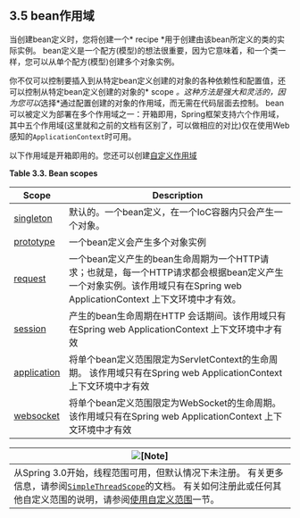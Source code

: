 ## 3.5 bean作用域


当创建bean定义时，您将创建一个* recipe *用于创建由该bean所定义的类的实际实例。 bean定义是一个配方(模型)的想法很重要，因为它意味着，和一个类一样，您可以从单个配方(模型)创建多个对象实例。

你不仅可以控制要插入到从特定bean定义创建的对象的各种依赖性和配置值，还可以控制从特定bean定义创建的对象的* scope *。这种方法是强大和灵活的，因为您可以*选择*通过配置创建的对象的作用域，而无需在代码层面去控制。 bean可以被定义为部署在多个作用域之一：开箱即用，Spring框架支持六个作用域，其中五个作用域(这里就和之前的文档有区别了，可以做相应的对比)仅在使用Web感知的`ApplicationContext`时可用。

以下作用域是开箱即用的。您还可以创建[自定义作用域](http://docs.spring.io/spring/docs/5.0.0.M4/spring-framework-reference/htmlsingle/#beans-factory-scopes-custom)


**Table 3.3. Bean scopes**

| Scope                                    | Description                              |
| ---------------------------------------- | ---------------------------------------- |
| [singleton](http://docs.spring.io/spring/docs/5.0.0.M4/spring-framework-reference/htmlsingle/#beans-factory-scopes-singleton) | 默认的。一个bean定义，在一个IoC容器内只会产生一个对象。          |
| [prototype](http://docs.spring.io/spring/docs/5.0.0.M4/spring-framework-reference/htmlsingle/#beans-factory-scopes-prototype) | 一个bean定义会产生多个对象实例                        |
| [request](http://docs.spring.io/spring/docs/5.0.0.M4/spring-framework-reference/htmlsingle/#beans-factory-scopes-request) | 一个bean定义产生的bean生命周期为一个HTTP请求；也就是，每一个HTTP请求都会根据bean定义产生一个对象实例。该作用域只有在Spring web ApplicationContext 上下文环境中才有效。 |
| [session](http://docs.spring.io/spring/docs/5.0.0.M4/spring-framework-reference/htmlsingle/#beans-factory-scopes-session) | 产生的bean生命周期在HTTP 会话期间。该作用域只有在Spring web ApplicationContext 上下文环境中才有效 |
| [application](http://docs.spring.io/spring/docs/5.0.0.M4/spring-framework-reference/htmlsingle/#beans-factory-scopes-application) | 将单个bean定义范围限定为ServletContext的生命周期。 该作用域只有在Spring web ApplicationContext 上下文环境中才有效 |
| [websocket](http://docs.spring.io/spring/docs/5.0.0.M4/spring-framework-reference/htmlsingle/#websocket-stomp-websocket-scope) | 将单个bean定义范围限定为WebSocket的生命周期。该作用域只有在Spring web ApplicationContext 上下文环境中才有效 |

| ![[Note]](http://docs.spring.io/spring/docs/5.0.0.M4/spring-framework-reference/htmlsingle/images/note.png.pagespeed.ce.9zQ_1wVwzR.png) |
| ---------------------------------------- |
| 从Spring 3.0开始，线程范围可用，但默认情况下未注册。 有关更多信息，请参阅[`SimpleThreadScope`](http://docs.spring.io/spring-framework/docs/5.0.0.M4/javadoc-api/org/springframework/context/support/SimpleThreadScope.html)的文档。 有关如何注册此或任何其他自定义范围的说明，请参阅[使用自定义范围](http://docs.spring.io/spring/docs/5.0.0.M4/spring-framework-reference/htmlsingle/#beans-factory-scopes-custom-using)一节。 |